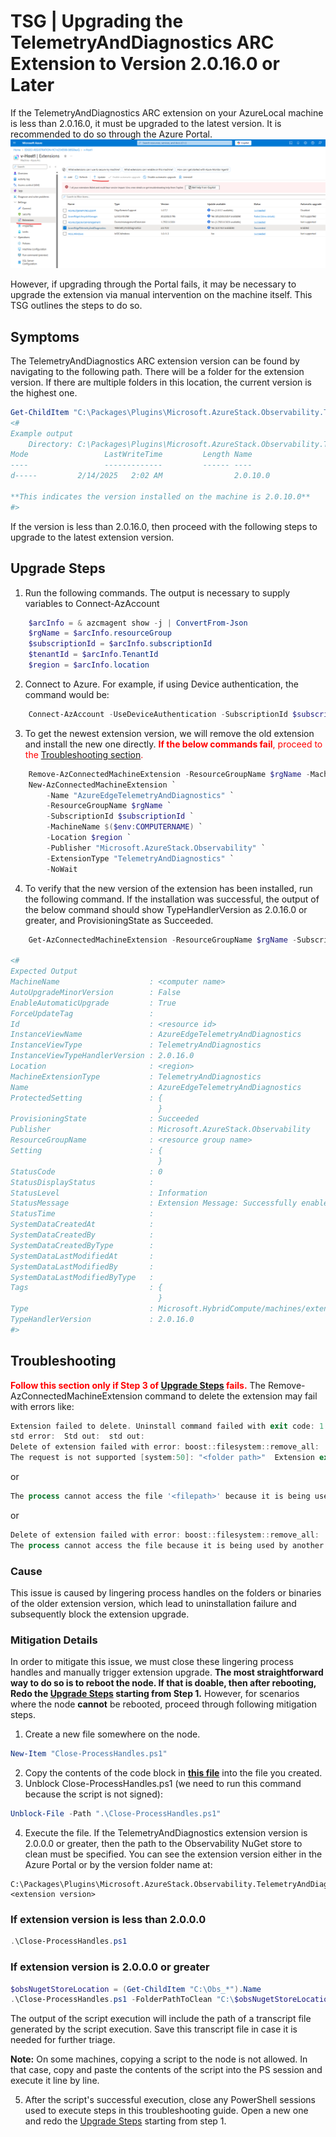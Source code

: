# TSG | Upgrading the TelemetryAndDiagnostics ARC Extension to Version 2.0.16.0 or Later

If the TelemetryAndDiagnostics ARC extension on your AzureLocal machine is less than 2.0.16.0, it must be upgraded to the latest version. It is recommended to do so through the Azure Portal.
![portalupgradescreenshot.png](./portalupgradescreenshot.png)

However, if upgrading through the Portal fails, it may be necessary to upgrade the extension via manual intervention on the machine itself. This TSG outlines the steps to do so.

## Symptoms

The TelemetryAndDiagnostics ARC extension version can be found by navigating to the following path. There will be a folder for the extension version. If there are multiple folders in this location, the current version is the highest one.
```PowerShell
Get-ChildItem "C:\Packages\Plugins\Microsoft.AzureStack.Observability.TelemetryAndDiagnostics"
<#
Example output
    Directory: C:\Packages\Plugins\Microsoft.AzureStack.Observability.TelemetryAndDiagnostics
Mode                 LastWriteTime         Length Name
----                 -------------         ------ ----
d-----         2/14/2025   2:02 AM                2.0.10.0

**This indicates the version installed on the machine is 2.0.10.0**
#>
```
If the version is less than 2.0.16.0, then proceed with the following steps to upgrade to the latest extension version.

## Upgrade Steps
1.  Run the following commands. The output is necessary to supply variables to Connect-AzAccount
```PowerShell
    $arcInfo = & azcmagent show -j | ConvertFrom-Json
    $rgName = $arcInfo.resourceGroup
    $subscriptionId = $arcInfo.subscriptionId
    $tenantId = $arcInfo.TenantId
    $region = $arcInfo.location
```

2.  Connect to Azure. For example, if using Device authentication, the command would be:

```PowerShell
    Connect-AzAccount -UseDeviceAuthentication -SubscriptionId $subscriptionId -TenantId $tenantId
```    

3.  To get the newest extension version, we will remove the old extension and install the new one directly.
<font color='red'>**If the below commands fail**, proceed to the [Troubleshooting section](#troubleshooting).</font>
```PowerShell
    Remove-AzConnectedMachineExtension -ResourceGroupName $rgName -MachineName $env:COMPUTERNAME -Name "AzureEdgeTelemetryAndDiagnostics"
    New-AzConnectedMachineExtension `
        -Name "AzureEdgeTelemetryAndDiagnostics" `
        -ResourceGroupName $rgName `
        -SubscriptionId $subscriptionId `
        -MachineName $($env:COMPUTERNAME) `
        -Location $region `
        -Publisher "Microsoft.AzureStack.Observability" `
        -ExtensionType "TelemetryAndDiagnostics" `
        -NoWait

```    

4.  To verify that the new version of the extension has been installed, run the following command. If the installation was successful, the output of the below command should show TypeHandlerVersion as 2.0.16.0 or greater, and ProvisioningState as Succeeded.

```PowerShell
    Get-AzConnectedMachineExtension -ResourceGroupName $rgName -SubscriptionId $subscriptionId -MachineName $($env:COMPUTERNAME) -Name "AzureEdgeTelemetryAndDiagnostics"

<#
Expected Output
MachineName                    : <computer name>
AutoUpgradeMinorVersion        : False
EnableAutomaticUpgrade         : True
ForceUpdateTag                 :
Id                             : <resource id>
InstanceViewName               : AzureEdgeTelemetryAndDiagnostics
InstanceViewType               : TelemetryAndDiagnostics
InstanceViewTypeHandlerVersion : 2.0.16.0
Location                       : <region>
MachineExtensionType           : TelemetryAndDiagnostics
Name                           : AzureEdgeTelemetryAndDiagnostics
ProtectedSetting               : {
                                 }
ProvisioningState              : Succeeded
Publisher                      : Microsoft.AzureStack.Observability
ResourceGroupName              : <resource group name>
Setting                        : {
                                 }
StatusCode                     : 0
StatusDisplayStatus            :
StatusLevel                    : Information
StatusMessage                  : Extension Message: Successfully enabled extension.
StatusTime                     :
SystemDataCreatedAt            :
SystemDataCreatedBy            :
SystemDataCreatedByType        :
SystemDataLastModifiedAt       :
SystemDataLastModifiedBy       :
SystemDataLastModifiedByType   :
Tags                           : {
                                 }
Type                           : Microsoft.HybridCompute/machines/extensions
TypeHandlerVersion             : 2.0.16.0
#>
```

## Troubleshooting
<font color='red'>**Follow this section only if Step 3 of [Upgrade Steps](#upgrade-steps) fails.**</font>
The Remove-AzConnectedMachineExtension command to delete the extension may fail with errors like:
```PowerShell
Extension failed to delete. Uninstall command failed with exit code: 1 Error message:
std error:  Std out:  std out:
Delete of extension failed with error: boost::filesystem::remove_all:
The request is not supported [system:50]: "<folder path>"  Extension exit code: 62
```
or
```PowerShell
The process cannot access the file '<filepath>' because it is being used by another process.
```
or
```PowerShell
Delete of extension failed with error: boost::filesystem::remove_all: 
The process cannot access the file because it is being used by another process [system:32]: <filepath>
```

### Cause
This issue is caused by lingering process handles on the folders or binaries of the older extension version, which lead to uninstallation failure and subsequently block the extension upgrade. 

### Mitigation Details
In order to mitigate this issue, we must close these lingering process handles and manually trigger extension upgrade. 
**The most straightforward way to do so is to reboot the node. If that is doable, then after rebooting, Redo the [Upgrade Steps](#upgrade-steps) starting from Step 1.** However, for scenarios where the node **cannot** be rebooted, proceed through following mitigation steps.
1. Create a new file somewhere on the node.
```Powershell
New-Item "Close-ProcessHandles.ps1"
```
2. Copy the contents of the code block in **[this file](./Close-ProcessHandles.md)** into the file you created.
3. Unblock Close-ProcessHandles.ps1 (we need to run this command because the script is not signed):
```PowerShell
Unblock-File -Path ".\Close-ProcessHandles.ps1"
```
4. Execute the file. If the TelemetryAndDiagnostics extension version is 2.0.0.0 or greater, then the path to the Observability NuGet store to clean must be specified. You can see the extension version either in the Azure Portal or by the version folder name at:

```
C:\Packages\Plugins\Microsoft.AzureStack.Observability.TelemetryAndDiagnostics\<extension version>
```
### If extension version is less than 2.0.0.0
```PowerShell
.\Close-ProcessHandles.ps1
```
### If extension version is 2.0.0.0 or greater
```PowerShell
$obsNugetStoreLocation = (Get-ChildItem "C:\Obs_*").Name
.\Close-ProcessHandles.ps1 -FolderPathToClean "C:\$obsNugetStoreLocation\Nugets\<extension version>"
```
  
The output of the script execution will include the path of a transcript file generated by the script execution. Save this transcript file in case it is needed for further triage.

**Note:** On some machines, copying a script to the node is not allowed. In that case, copy and paste the contents of the script into the PS session and execute it line by line.

5. After the script's successful execution, close any PowerShell sessions used to execute steps in this troubleshooting guide. Open a new one and redo the [Upgrade Steps](#upgrade-steps) starting from step 1.

